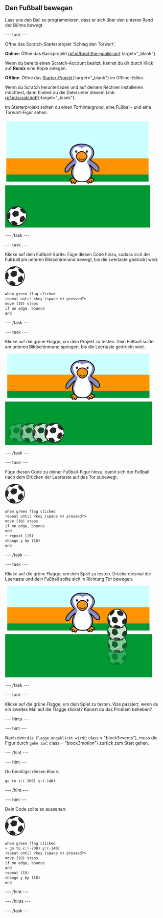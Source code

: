 ## Den Fußball bewegen

Lass uns den Ball so programmieren, dass er sich über den unteren Rand der Bühne bewegt.

--- task ---

Öffne das Scratch-Starterprojekt 'Schlag den Torwart'.

**Online**: Öffne das Basisprojekt [rpf.io/beat-the-goalie-on](http://rpf.io/beat-the-goalie-on){:target="_blank"}.

Wenn du bereits einen Scratch-Account besitzt, kannst du dir durch Klick auf **Remix** eine Kopie anlegen.

**Offline**: Öffne das [Starter-Projekt](http://rpf.io/p/en/beat-the-goalie-go){:target="_blank"} im Offline-Editor.

Wenn du Scratch herunterladen und auf deinem Rechner installieren möchtest, dann findest du die Datei unter diesem Link: [rpf.io/scratchoff](http://rpf.io/scratchoff){:target="_blank"}.

Im Starterprojekt sollten du einen Torhintergrund, eine Fußball- und eine Torwart-Figur sehen.

![Start-Projekt](images/goalie-starter.png)

--- /task ---

--- task ---

Klicke auf dein Fußball-Sprite. Füge diesen Code hinzu, sodass sich der Fußball am unteren Bildschirmrand bewegt, bis die Leertaste gedrückt wird.

![Fußball-Sprite](images/football-sprite.png)

```blocks3
when green flag clicked
repeat until <key (space v) pressed?>
move (10) steps
if on edge, bounce
end
```

--- /task ---

--- task ---

Klicke auf die grüne Flagge, um dein Projekt zu testen. Dein Fußball sollte am unteren Bildschirmrand springen, bis die Leertaste gedrückt wird.

![Screenshot](images/goalie-football-move-test.png)

--- /task ---

--- task ---

Füge diesen Code zu deiner Fußball-Figur hinzu, damit sich der Fußball nach dem Drücken der Leertaste auf das Tor zubewegt.

![Fußball-Sprite](images/football-sprite.png)

```blocks3
when green flag clicked
repeat until <key (space v) pressed?>
move (10) steps
if on edge, bounce
end
+ repeat (15)
change y by (10)
end
```

--- /task ---

--- task ---

Klicke auf die grüne Flagge, um dein Spiel zu testen. Drücke diesmal die Leertaste und dein Fußball sollte sich in Richtung Tor bewegen.

![Screenshot](images/goalie-football-ypos-test.png)

--- /task ---

--- task ---

Klicke auf die grüne Flagge, um dein Spiel zu testen. Was passiert, wenn du ein zweites Mal auf die Flagge klickst? Kannst du das Problem beheben?

--- hints ---

--- hint ---

Nach dem `die Flagge angeklickt wird`{: class = "block3events"}, muss die Figur durch `gehe zu`{: class = "block3motion"} zurück zum Start gehen.

--- /hint ---

--- hint ---

Du benötigst diesen Block:

```blocks3
go to x:(-200) y:(-140)
```

--- /hint ---

--- hint ---

Dein Code sollte so aussehen:

![Fußball-Sprite](images/football-sprite.png)

```blocks3
when green flag clicked
+ go to x:(-200) y:(-140)
repeat until <key (space v) pressed?>
move (10) steps
if on edge, bounce
end
repeat (15)
change y by (10)
end
```

--- /hint ---

--- /hints ---

--- /task ---

